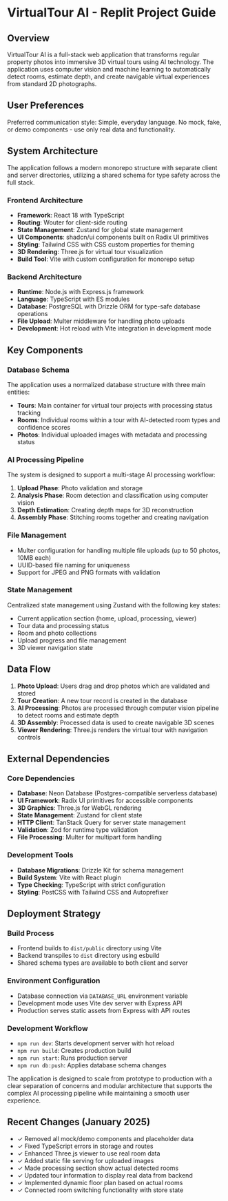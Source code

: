 # VirtualTour AI - Replit Project Guide

## Overview

VirtualTour AI is a full-stack web application that transforms regular property photos into immersive 3D virtual tours using AI technology. The application uses computer vision and machine learning to automatically detect rooms, estimate depth, and create navigable virtual experiences from standard 2D photographs.

## User Preferences

Preferred communication style: Simple, everyday language.
No mock, fake, or demo components - use only real data and functionality.

## System Architecture

The application follows a modern monorepo structure with separate client and server directories, utilizing a shared schema for type safety across the full stack.

### Frontend Architecture
- **Framework**: React 18 with TypeScript
- **Routing**: Wouter for client-side routing
- **State Management**: Zustand for global state management
- **UI Components**: shadcn/ui components built on Radix UI primitives
- **Styling**: Tailwind CSS with CSS custom properties for theming
- **3D Rendering**: Three.js for virtual tour visualization
- **Build Tool**: Vite with custom configuration for monorepo setup

### Backend Architecture
- **Runtime**: Node.js with Express.js framework
- **Language**: TypeScript with ES modules
- **Database**: PostgreSQL with Drizzle ORM for type-safe database operations
- **File Upload**: Multer middleware for handling photo uploads
- **Development**: Hot reload with Vite integration in development mode

## Key Components

### Database Schema
The application uses a normalized database structure with three main entities:
- **Tours**: Main container for virtual tour projects with processing status tracking
- **Rooms**: Individual rooms within a tour with AI-detected room types and confidence scores
- **Photos**: Individual uploaded images with metadata and processing status

### AI Processing Pipeline
The system is designed to support a multi-stage AI processing workflow:
1. **Upload Phase**: Photo validation and storage
2. **Analysis Phase**: Room detection and classification using computer vision
3. **Depth Estimation**: Creating depth maps for 3D reconstruction
4. **Assembly Phase**: Stitching rooms together and creating navigation

### File Management
- Multer configuration for handling multiple file uploads (up to 50 photos, 10MB each)
- UUID-based file naming for uniqueness
- Support for JPEG and PNG formats with validation

### State Management
Centralized state management using Zustand with the following key states:
- Current application section (home, upload, processing, viewer)
- Tour data and processing status
- Room and photo collections
- Upload progress and file management
- 3D viewer navigation state

## Data Flow

1. **Photo Upload**: Users drag and drop photos which are validated and stored
2. **Tour Creation**: A new tour record is created in the database
3. **AI Processing**: Photos are processed through computer vision pipeline to detect rooms and estimate depth
4. **3D Assembly**: Processed data is used to create navigable 3D scenes
5. **Viewer Rendering**: Three.js renders the virtual tour with navigation controls

## External Dependencies

### Core Dependencies
- **Database**: Neon Database (Postgres-compatible serverless database)
- **UI Framework**: Radix UI primitives for accessible components
- **3D Graphics**: Three.js for WebGL rendering
- **State Management**: Zustand for client state
- **HTTP Client**: TanStack Query for server state management
- **Validation**: Zod for runtime type validation
- **File Processing**: Multer for multipart form handling

### Development Tools
- **Database Migrations**: Drizzle Kit for schema management
- **Build System**: Vite with React plugin
- **Type Checking**: TypeScript with strict configuration
- **Styling**: PostCSS with Tailwind CSS and Autoprefixer

## Deployment Strategy

### Build Process
- Frontend builds to `dist/public` directory using Vite
- Backend transpiles to `dist` directory using esbuild
- Shared schema types are available to both client and server

### Environment Configuration
- Database connection via `DATABASE_URL` environment variable
- Development mode uses Vite dev server with Express API
- Production serves static assets from Express with API routes

### Development Workflow
- `npm run dev`: Starts development server with hot reload
- `npm run build`: Creates production build
- `npm run start`: Runs production server
- `npm run db:push`: Applies database schema changes

The application is designed to scale from prototype to production with a clear separation of concerns and modular architecture that supports the complex AI processing pipeline while maintaining a smooth user experience.

## Recent Changes (January 2025)

- ✓ Removed all mock/demo components and placeholder data
- ✓ Fixed TypeScript errors in storage and routes
- ✓ Enhanced Three.js viewer to use real room data
- ✓ Added static file serving for uploaded images
- ✓ Made processing section show actual detected rooms
- ✓ Updated tour information to display real data from backend
- ✓ Implemented dynamic floor plan based on actual rooms
- ✓ Connected room switching functionality with store state